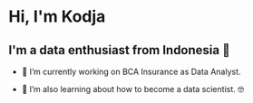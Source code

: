 # Hi, I'm Kodja 

## I'm a data enthusiast from Indonesia :hugs:

- 🔭 I’m currently working on BCA Insurance as Data Analyst. 

- 🌱 I’m also learning about how to become a data scientist. :nerd_face:


<!--
**safkodja/safkodja** is a ✨ _special_ ✨ repository because its `README.md` (this file) appears on your GitHub profile.

Here are some ideas to get you started:

- 🔭 I’m currently working on ...
- 🌱 I’m currently learning ...
- 👯 I’m looking to collaborate on ...
- 🤔 I’m looking for help with ...
- 💬 Ask me about ...
- 📫 How to reach me: ...
- 😄 Pronouns: ...
- ⚡ Fun fact: ...
-->
